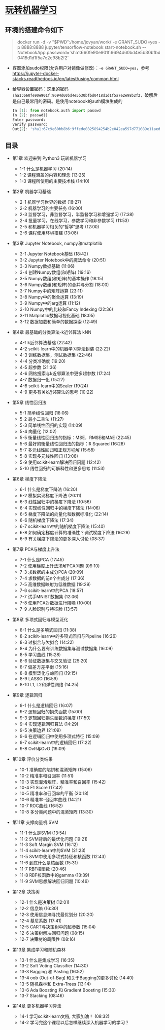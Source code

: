 # [玩转机器学习](https://coding.imooc.com/learn/list/169.html)

## 环境的搭建命令如下

> docker run -d -v "$PWD":/home/jovyan/work/  -e GRANT_SUDO=yes  -p  8888:8888  jupyter/tensorflow-notebook start-notebook.sh --NotebookApp.password='sha1:660fe90e901f:9694d60bd4e5b30bfbd0418d1d1f5a7e2e98b2f2'

+ 容器添加sudo权限(允许用户对镜像做修改)：`-e GRANT_SUDO=yes`，参考 https://jupyter-docker-stacks.readthedocs.io/en/latest/using/common.html
+ 给容器设置密码：这里的密码`sha1:660fe90e901f:9694d60bd4e5b30bfbd0418d1d1f5a7e2e98b2f2`，破解后是自己最常用的密码。是使用notebook的auth模块生成的

  ```python
  In [1]: from notebook.auth import passwd
  In [2]: passwd()
  Enter password:
  Verify password:
  Out[2]: 'sha1:67c9e60bb8b6:9ffede0825894254b2e042ea597d771089e11aed'
  ```
  
## 目录

+ 第1章 欢迎来到 Python3 玩转机器学习
  + 1-1 什么是机器学习 (20:14)
  + 1-2 课程涵盖的内容和理念 (13:25)
  + 1-3 课程所使用的主要技术栈 (14:10)

+ 第2章 机器学习基础
  + 2-1 机器学习世界的数据 (18:27)
  + 2-2 机器学习的主要任务 (16:00)
  + 2-3 监督学习，非监督学习，半监督学习和增强学习 (17:38)
  + 2-4 批量学习，在线学习，参数学习和非参数学习 (11:53)
  + 2-5 和机器学习相关的“哲学”思考 (12:00)
  + 2-6 课程使用环境搭建 (13:08)

+ 第3章 Jupyter Notebook, numpy和matplotlib
  + 3-1 Jupyter Notebook基础 (18:42)
  + 3-2 Jupyter Notebook中的魔法命令 (20:51)
  + 3-3 Numpy数据基础 (11:06)
  + 3-4 创建Numpy数组(和矩阵) (19:16)
  + 3-5 Numpy数组(和矩阵)的基本操作 (18:15)
  + 3-6 Numpy数组(和矩阵)的合并与分割 (18:00)
  + 3-7 Numpy中的矩阵运算 (23:11)
  + 3-8 Numpy中的聚合运算 (13:19)
  + 3-9 Numpy中的arg运算 (11:12)
  + 3-10 Numpy中的比较和Fancy Indexing (22:36)
  + 3-11 Matplotlib数据可视化基础 (18:05)
  + 3-12 数据加载和简单的数据探索 (12:49)

+ 第4章 最基础的分类算法-k近邻算法 kNN
  + 4-1 k近邻算法基础 (22:42)
  + 4-2 scikit-learn中的机器学习算法封装 (22:22)
  + 4-3 训练数据集，测试数据集 (22:46)
  + 4-4 分类准确度 (19:20)
  + 4-5 超参数 (21:36)
  + 4-6 网格搜索与k近邻算法中更多超参数 (17:24)
  + 4-7 数据归一化 (15:27)
  + 4-8 scikit-learn中的Scaler (19:24)
  + 4-9 更多有关k近邻算法的思考 (10:22)

+ 第5章 线性回归法
  + 5-1 简单线性回归 (18:06)
  + 5-2 最小二乘法 (11:27)
  + 5-3 简单线性回归的实现 (14:09)
  + 5-4 向量化 (12:02)
  + 5-5 衡量线性回归法的指标：MSE，RMSE和MAE (22:45)
  + 5-6 最好的衡量线性回归法的指标：R Squared (16:28)
  + 5-7 多元线性回归和正规方程解 (15:58)
  + 5-8 实现多元线性回归 (13:08)
  + 5-9 使用scikit-learn解决回归问题 (12:42)
  + 5-10 线性回归的可解释性和更多思考 (11:53)

+ 第6章 梯度下降法
  + 6-1 什么是梯度下降法 (16:20)
  + 6-2 模拟实现梯度下降法 (20:11)
  + 6-3 线性回归中的梯度下降法 (10:56)
  + 6-4 实现线性回归中的梯度下降法 (14:06)
  + 6-5 梯度下降法的向量化和数据标准化 (22:14)
  + 6-6 随机梯度下降法 (17:34)
  + 6-7 scikit-learn中的随机梯度下降法 (15:40)
  + 6-8 如何确定梯度计算的准确性？调试梯度下降法 (16:29)
  + 6-9 有关梯度下降法的更多深入讨论 (08:37)

+ 第7章 PCA与梯度上升法
  + 7-1 什么是PCA (17:45)
  + 7-2 使用梯度上升法求解PCA问题 (09:10)
  + 7-3 求数据的主成分PCA (20:09)
  + 7-4 求数据的前n个主成分 (17:36)
  + 7-5 高维数据映射为低维数据 (19:29)
  + 7-6 scikit-learn中的PCA (18:57)
  + 7-7 试手MNIST数据集 (12:06)
  + 7-8 使用PCA对数据进行降噪 (10:00)
  + 7-9 人脸识别与特征脸 (13:57)

+ 第8章 多项式回归与模型泛化
  + 8-1 什么是多项式回归 (11:38)
  + 8-2 scikit-learn中的多项式回归与Pipeline (16:26)
  + 8-3 过拟合与欠拟合 (14:22)
  + 8-4 为什么要有训练数据集与测试数据集 (16:09)
  + 8-5 学习曲线 (15:28)
  + 8-6 验证数据集与交叉验证 (25:20)
  + 8-7 偏差方差平衡 (15:16)
  + 8-8 模型泛化与岭回归 (19:15)
  + 8-9 LASSO (16:59)
  + 8-10 L1, L2和弹性网络 (14:25)

+ 第9章 逻辑回归
  + 9-1 什么是逻辑回归 (16:07)
  + 9-2 逻辑回归的损失函数 (15:00)
  + 9-3 逻辑回归损失函数的梯度 (17:50)
  + 9-4 实现逻辑回归算法 (14:29)
  + 9-5 决策边界 (21:09)
  + 9-6 在逻辑回归中使用多项式特征 (15:09)
  + 9-7 scikit-learn中的逻辑回归 (17:22)
  + 9-8 OvR与OvO (19:09)

+ 第10章 评价分类结果
  + 10-1 准确度的陷阱和混淆矩阵 (15:06)
  + 10-2 精准率和召回率 (11:51)
  + 10-3 实现混淆矩阵，精准率和召回率 (15:42)
  + 10-4 F1 Score (17:42)
  + 10-5 精准率和召回率的平衡 (20:18)
  + 10-6 精准率-召回率曲线 (14:21)
  + 10-7 ROC曲线 (16:52)
  + 10-8 多分类问题中的混淆矩阵 (13:30)

+ 第11章 支撑向量机 SVM
  + 11-1 什么是SVM (13:54)
  + 11-2 SVM背后的最优化问题 (19:21)
  + 11-3 Soft Margin SVM (16:12)
  + 11-4 scikit-learn中的SVM (21:23)
  + 11-5 SVM中使用多项式特征和核函数 (12:43)
  + 11-6 到底什么是核函数 (15:31)
  + 11-7 RBF核函数 (20:46)
  + 11-8 RBF核函数中的gamma (13:39)
  + 11-9 SVM思想解决回归问题 (10:46)

+ 第12章 决策树
  + 12-1 什么是决策树 (12:01)
  + 12-2 信息熵 (16:30)
  + 12-3 使用信息熵寻找最优划分 (20:20)
  + 12-4 基尼系数 (17:41)
  + 12-5 CART与决策树中的超参数 (15:04)
  + 12-6 决策树解决回归问题 (08:15)
  + 12-7 决策树的局限性 (08:16)

+ 第13章 集成学习和随机森林
  + 13-1 什么是集成学习 (16:35)
  + 13-2 Soft Voting Classifier (14:30)
  + 13-3 Bagging 和 Pasting (16:52)
  + 13-4 oob (Out-of-Bag) 和关于Bagging的更多讨论 (14:40)
  + 13-5 随机森林和 Extra-Trees (13:14)
  + 13-6 Ada Boosting 和 Gradient Boosting (15:30)
  + 13-7 Stacking (08:46)

+ 第14章 更多机器学习算法
  + 14-1 学习scikit-learn文档, 大家加油！ (08:32)
  + 14-2 学习完这个课程以后怎样继续深入机器学习的学习？